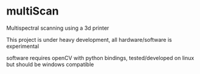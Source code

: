 # multiScan
Multispectral scanning using a 3d printer

This project is under heavy development, all hardware/software is experimental

software requires openCV with python bindings, tested/developed on linux but should be windows compatible

